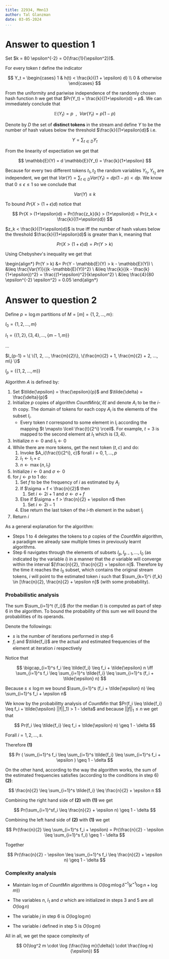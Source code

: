 ```yaml
---
title: 22934, Mmn13
author: Tal Glanzman
date: 03-05-2024
...
```


# Answer to question 1

Set $k = 80 \epsilon^{-2} = O(\frac{1}{\epsilon^2})$.

For every token $t$ define the indicator

$$
Y_t = \begin{cases}
    1 & h(t) < \frac{k}{(1 + \epsilon) d} \\
    0 & otherwise
\end{cases}
$$

From the uniformity and pariwise independence of the randomly chosen hash function $h$ we get that $Pr(Y_t) = \frac{k}{(1+\epsilon)d} = p$. We can immediately conclude that 

$$
    \mathbb{E}(Y_t) = p ~~,~~ Var(Y_t) = p(1-p)
$$

Denote by $D$ the set of **distinct tokens** in the stream and define $Y$ to be the number of hash values below the threshold $\frac{k}{(1+\epsilon)d}$ i.e.

$$
    Y = \sum_{t \in D}{Y_t}
$$

From the linearity of expectiation we get that 

$$
\mathbb{E}(Y) = d \mathbb{E}(Y_t) = \frac{k}{1+\epsilon}
$$

Because for every two different tokens $t_1, t_2$ the random variables $Y_{t_1}, Y_{t_2}$ are independent, we get that $Var(Y) = \sum_{t \in D}{Var(Y_t)} = dp(1-p) < dp$. We know that $0 \leq \epsilon \leq 1$ so we conclude that

$$
    Var(Y) \leq k
$$

To bound $Pr(X > (1+\epsilon)d)$ notice that

$$
    Pr(X > (1+\epsilon)d) = Pr(\frac{z_k}{k} > (1+\epsilon)d) = Pr(z_k < \frac{k}{(1+\epsilon)d})
$$

$z_k < \frac{k}{(1+\epsilon)d}$ is true iff the number of hash values below the threshold $\frac{k}{(1+\epsilon)d}$ is greater than k, meaning that

$$
    Pr(X > (1+\epsilon)d) = Pr(Y > k)
$$

Using Chebyshev's inequality we get that

\begin{align*}
    Pr(Y > k) &= Pr(Y - \mathbb{E}(Y) > k - \mathbb{E}(Y)) \\
    &\leq \frac{Var(Y)}{(k -\mathbb{E}(Y))^2} \\
    &\leq \frac{k}{(k - \frac{k}{1+\epsilon})^2} = \frac{(1+\epsilon)^2}{k\epsilon^2} \\
    &\leq \frac{4}{80 \epsilon^{-2} \epsilon^2} = 0.05
\end{align*}

# Answer to question 2

Define $p = \log m$ partitions of $M = [m] = \{1, 2, ..., m\}$:

$I_0 = \{1, 2, ..., m \}$

$I_1 = \{ \{1, 2 \}, \{3, 4\}, ..., \{m-1, m\} \}$

$...$

$I_{p-1} = \{ \{1, 2, ..., \frac{m}{2}\}, \{\frac{m}{2} + 1, \frac{m}{2} + 2, ..., m\} \}$

$I_p = \{ \{ 1, 2, ..., m \} \}$

Algorithm $A$ is defined by:

1. Set $\tilde{\epsilon} = \frac{\epsilon}{p}$ and $\tilde{\delta} = \frac{\delta}{p}$
1. Initialize $p$ copies of algorithm $CountMin(\tilde{\epsilon}, \tilde{\delta})$ and denote $A_i$ to be the $i$-th copy. The domain of tokens for each copy $A_i$ is the elements of the subset $I_i$.
    - Every token $t$ correspond to some element in $I_i$ according the mapping $t \mapsto \lceil  \frac{t}{2^i} \rceil$. For example, $t=3$ is mapped to the second element at $I_1$ which is $\{ 3, 4 \}$.
1. Initialize $n \leftarrow 0$ and $l_1 \leftarrow 0$
1. While there are more tokens, get the next token $(t, c)$ and do:
    1. Invoke $A_i(\frac{t}{2^i}, c)$ forall $i = 0, 1, ..., p$
    1. $l_1 \leftarrow l_1 + c$
    1. $n \leftarrow \max \{ n, l_1 \}$
1. Initialize $i \leftarrow 0$ and $\sigma \leftarrow 0$
1. for $j \leftarrow p$ to $1$ do:
    1. Set $f$ to be the frequency of $i$ as estimated by $A_j$
    1. If $\sigma + f < \frac{n}{2}$ then
        1. Set $i \leftarrow 2i + 1$ and $\sigma \leftarrow \sigma + f$
    1. Else if $\sigma + f > \frac{n}{2} + \epsilon n$ then
        1. Set $i \leftarrow 2i - 1$
    1. Else return the last token of the $i$-th element in the subset $I_j$ 
1. Return $i$

As a general explanation for the algorithm:
- Steps 1 to 4 delegates the tokens to $p$ copies of the $CountMin$ algorithm, a paradigm we already saw multiple times in previously learnt algorithms.
- Step 6 navigates through the elements of subsets $I_p, I_{p-1}, ..., I_0$ (as indicated by the variable $i$) in a manner that the $\sigma$ variable will converge within the interval $[\frac{n}{2}, \frac{n}{2} + \epsilon n]$. Therefore by the time it reaches the $I_0$ subset, which contains the original stream tokens, $i$ will point to the estimated token $i$ such that $\sum_{k=1}^i {f_k} \in [\frac{n}{2}, \frac{n}{2} + \epsilon n]$ (with some probability).

### Probabilistic analysis

The sum $\sum_{i=1}^t {f_i}$ (for the median $t$) is computed as part of step 6 in the algorithm. To bound the probability of this sum we will bound the probabilities of its operands.

Denote the followings:

- $s$ is the number of iterations performed in step 6
- $f_i$ and $\tilde{f_i}$ are the actual and estimated frequencies of the element at iteration $i$ respectively

Notice that

$$
    \bigcap_{i=1}^s f_i \leq \tilde{f_i} \leq f_i + \tilde{\epsilon} n \iff \sum_{i=1}^s f_i \leq \sum_{i=1}^s \tilde{f_i} \leq \sum_{i=1}^s (f_i + \tilde{\epsilon} n)
$$

Because $s \leq \log m$ we bound $\sum_{i=1}^s (f_i + \tilde{\epsilon} n) \leq \sum_{i=1}^s f_i + \epsilon n$

We know by the probabilitty analysis of $CountMin$ that $Pr(f_i \leq \tilde{f_i} \leq f_i + \tilde{\epsilon} ||f||_1) > 1 - \delta$ and because $||f||_1 \leq n$ we get that 

$$
    Pr(f_i \leq \tilde{f_i} \leq f_i + \tilde{\epsilon} n) \geq 1 - \delta
$$

Forall $i = 1, 2, ..., s$.

Therefore **(1)**

$$
    Pr ( \sum_{i=1}^s f_i \leq \sum_{i=1}^s \tilde{f_i} \leq \sum_{i=1}^s f_i + \epsilon ) \geq 1 - \delta
$$

On the other hand, according to the way the algorithm works, the sum of the estimated frequencies satisfies (according to the conditions in step 6) **(2)**:

$$
    \frac{n}{2} \leq \sum_{i=1}^s \tilde{f_i} \leq \frac{n}{2} + \epsilon n
$$

Combining the right hand side of **(2)** with **(1)** we get

$$
    Pr(\sum_{i=1}^sf_i \leq \frac{n}{2} + \epsilon n) \geq 1 - \delta
$$

Combining the left hand side of **(2)** with **(1)** we get

$$
    Pr(\frac{n}{2} \leq \sum_{i=1}^s f_i + \epsilon) = Pr(\frac{n}{2} - \epsilon \leq \sum_{i=1}^s f_i) \geq 1  - \delta
$$

Together

$$
    Pr(\frac{n}{2} - \epsilon \leq \sum_{i=1}^s f_i \leq \frac{n}{2} + \epsilon n) \geq 1  - \delta
$$

### Complexity analysis

- Maintain $\log m$ of $CountMin$ algorithms is $O(\log m \log \tilde{\delta}^{-1} (\tilde{\epsilon}^{-1} \log n + \log m))$

- The variables $n$, $l_1$ and $\sigma$ which are initialized in steps 3 and 5 are all $O(\log n)$ 
- The variable $j$ in step 6 is $O(\log \log m)$
- The variable $i$ defined in step 5 is $O(\log m)$

All in all, we get the space complexity of

$$
    O(\log^2 m \cdot \log (\frac{\log m}{\delta}) \cdot \frac{\log n}{\epsilon})
$$
